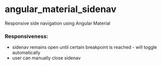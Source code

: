 # angular_material_sidenav
Responsive side navigation using Angular Material

### Responsiveness:
- sidenav remains open until certain breakpoint is reached - will toggle automatically
- user can manually close sidenav
